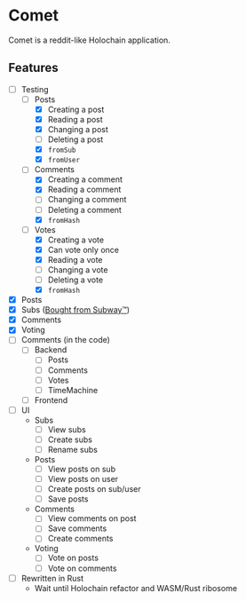 # Comet
Comet is a reddit-like Holochain application.

## Features

- [ ] Testing
    - [ ] Posts
        - [x] Creating a post
        - [x] Reading a post
        - [x] Changing a post
        - [ ] Deleting a post
        - [x] `fromSub`
        - [x] `fromUser`
    - [ ] Comments
        - [x] Creating a comment
        - [x] Reading a comment
        - [ ] Changing a comment
        - [ ] Deleting a comment
        - [x] `fromHash`
    - [ ] Votes
        - [x] Creating a vote
        - [x] Can vote only once
        - [x] Reading a vote
        - [ ] Changing a vote
        - [ ] Deleting a vote
        - [x] `fromHash`
- [x] Posts
- [x] Subs ([Bought from Subway™](https://youtu.be/oQYwFND7rHE))
- [x] Comments
- [x] Voting
- [ ] Comments (in the code)
    - [ ] Backend
        - [ ] Posts
        - [ ] Comments
        - [ ] Votes
        - [ ] TimeMachine
    - [ ] Frontend
- [ ] UI
    - Subs
        - [ ] View subs
        - [ ] Create subs
        - [ ] Rename subs
    - Posts
        - [ ] View posts on sub
        - [ ] View posts on user
        - [ ] Create posts on sub/user
        - [ ] Save posts
    - Comments
        - [ ] View comments on post
        - [ ] Save comments
        - [ ] Create comments
    - Voting
        - [ ] Vote on posts
        - [ ] Vote on comments
- [ ] Rewritten in Rust
    - Wait until Holochain refactor and WASM/Rust ribosome